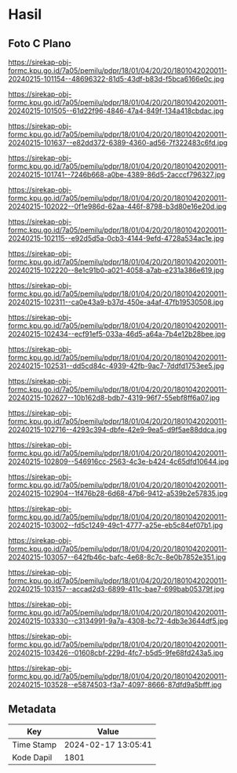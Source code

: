 # Hasil

## Foto C Plano

https://sirekap-obj-formc.kpu.go.id/7a05/pemilu/pdpr/18/01/04/20/20/1801042020011-20240215-101154--48696322-81d5-43df-b83d-f5bca6166e0c.jpg

https://sirekap-obj-formc.kpu.go.id/7a05/pemilu/pdpr/18/01/04/20/20/1801042020011-20240215-101505--61d22f96-4846-47a4-849f-134a418cbdac.jpg

https://sirekap-obj-formc.kpu.go.id/7a05/pemilu/pdpr/18/01/04/20/20/1801042020011-20240215-101637--e82dd372-6389-4360-ad56-7f322483c6fd.jpg

https://sirekap-obj-formc.kpu.go.id/7a05/pemilu/pdpr/18/01/04/20/20/1801042020011-20240215-101741--7246b668-a0be-4389-86d5-2acccf796327.jpg

https://sirekap-obj-formc.kpu.go.id/7a05/pemilu/pdpr/18/01/04/20/20/1801042020011-20240215-102022--0f1e986d-62aa-446f-8798-b3d80e16e20d.jpg

https://sirekap-obj-formc.kpu.go.id/7a05/pemilu/pdpr/18/01/04/20/20/1801042020011-20240215-102115--e92d5d5a-0cb3-4144-9efd-4728a534ac1e.jpg

https://sirekap-obj-formc.kpu.go.id/7a05/pemilu/pdpr/18/01/04/20/20/1801042020011-20240215-102220--8e1c91b0-a021-4058-a7ab-e231a386e619.jpg

https://sirekap-obj-formc.kpu.go.id/7a05/pemilu/pdpr/18/01/04/20/20/1801042020011-20240215-102311--ca0e43a9-b37d-450e-a4af-47fb19530508.jpg

https://sirekap-obj-formc.kpu.go.id/7a05/pemilu/pdpr/18/01/04/20/20/1801042020011-20240215-102434--ecf91ef5-033a-46d5-a64a-7b4e12b28bee.jpg

https://sirekap-obj-formc.kpu.go.id/7a05/pemilu/pdpr/18/01/04/20/20/1801042020011-20240215-102531--dd5cd84c-4939-42fb-9ac7-7ddfd1753ee5.jpg

https://sirekap-obj-formc.kpu.go.id/7a05/pemilu/pdpr/18/01/04/20/20/1801042020011-20240215-102627--10b162d8-bdb7-4319-96f7-55ebf8ff6a07.jpg

https://sirekap-obj-formc.kpu.go.id/7a05/pemilu/pdpr/18/01/04/20/20/1801042020011-20240215-102716--4293c394-dbfe-42e9-9ea5-d9f5ae88ddca.jpg

https://sirekap-obj-formc.kpu.go.id/7a05/pemilu/pdpr/18/01/04/20/20/1801042020011-20240215-102809--546916cc-2563-4c3e-b424-4c65dfd10644.jpg

https://sirekap-obj-formc.kpu.go.id/7a05/pemilu/pdpr/18/01/04/20/20/1801042020011-20240215-102904--1f476b28-6d68-47b6-9412-a539b2e57835.jpg

https://sirekap-obj-formc.kpu.go.id/7a05/pemilu/pdpr/18/01/04/20/20/1801042020011-20240215-103002--fd5c1249-49c1-4777-a25e-eb5c84ef07b1.jpg

https://sirekap-obj-formc.kpu.go.id/7a05/pemilu/pdpr/18/01/04/20/20/1801042020011-20240215-103057--642fb46c-bafc-4e68-8c7c-8e0b7852e351.jpg

https://sirekap-obj-formc.kpu.go.id/7a05/pemilu/pdpr/18/01/04/20/20/1801042020011-20240215-103157--accad2d3-6899-411c-bae7-699bab05379f.jpg

https://sirekap-obj-formc.kpu.go.id/7a05/pemilu/pdpr/18/01/04/20/20/1801042020011-20240215-103330--c3134991-9a7a-4308-bc72-4db3e3644df5.jpg

https://sirekap-obj-formc.kpu.go.id/7a05/pemilu/pdpr/18/01/04/20/20/1801042020011-20240215-103426--01608cbf-229d-4fc7-b5d5-9fe68fd243a5.jpg

https://sirekap-obj-formc.kpu.go.id/7a05/pemilu/pdpr/18/01/04/20/20/1801042020011-20240215-103528--e5874503-f3a7-4097-8666-87dfd9a5bfff.jpg


## Metadata

| Key        | Value               |
| ---------- | ------------------- |
| Time Stamp | 2024-02-17 13:05:41 |
| Kode Dapil | 1801                |



